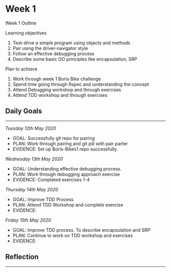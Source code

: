 # Week 1

Week 1 Outline

Learning objectives 
1. Test-drive a simple program using objects and methods
2. Pair using the driver-navigator style
3. Follow an effective debugging process
4. Describe some basic OO principles like encapsulation, SRP

Plan to achieve
 1. Work through week 1 Boris Bike challenge
 2. Spend time going through Rspec and understanding the concept
 3. Attend Debugging workshop and through exercises 
 4. Attend TDD workshop and through exercises 


## Daily Goals 
---
*Tuesday 12th May 2020*
 - GOAL: Successfully git repo for pairing
 - PLAN: Work through pairing and git pill with pair parter
 - EVIDENCE: Set up Boris-Bikes1 repo successfully. 

 *Wednesday 13th May 2020*
 - GOAL: Understanding effective debugging process.
 - PLAN: Work through debugging approach exercise
 - EVIDENCE: Completed exercises 1-4
 
  *Thursday 14th May 2020*
 - GOAL: Improve TDD Process 
 - PLAN: Attend TDD Workshop and complete exercise
 - EVIDENCE: 

  *Friday 15th May 2020*
 - GOAL: Improve TDD process. To describe encapsulation and SRP
 - PLAN: Continue to work on TDD workshop and exercises
 - EVIDENCE: 


## Reflection
---
